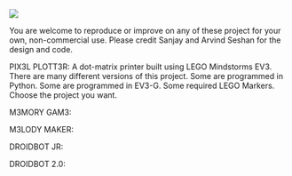 <!--# Seshan Brothers Projects
This site is devoted to projects by the Seshan Brothers. 
-->
<img src="HolidayPlott3r.JPG">

You are welcome to reproduce or improve on any of these project for your own, non-commercial use.  Please credit Sanjay and Arvind Seshan for the design and code.

PIX3L PLOTT3R: A dot-matrix printer built using LEGO Mindstorms EV3. There are many different versions of this project. Some are programmed in Python. Some are programmed in EV3-G. Some required LEGO Markers. Choose the project you want.

M3MORY GAM3:

M3LODY MAKER:

DROIDBOT JR:

DROIDBOT 2.0:
